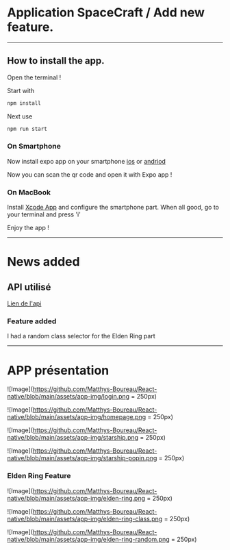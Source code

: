# Application SpaceCraft / Add new feature.

---

## How to install the app.

Open the terminal !

Start with
```bash
npm install
```

Next use
```bash
npm run start
```

### On Smartphone

Now install expo app on your smartphone [ios](https://apps.apple.com/us/app/expo-go/id982107779)
or
[andriod](https://play.google.com/store/apps/details?id=host.exp.exponent&hl=fr&gl=US&pli=1)

Now you can scan the qr code and open it with Expo app !



### On MacBook

Install [Xcode App](https://apps.apple.com/fr/app/xcode/id497799835?mt=12) and configure the smartphone part.
When all good, go to your terminal and press 'i'

Enjoy the app ! 

---

# News added

## API utilisé

[Lien de l'api](https://eldenring.fanapis.com/api/classes)

### Feature added

I had a random class selector for the Elden Ring part

---

# APP présentation

![Image](https://github.com/Matthys-Boureau/React-native/blob/main/assets/app-img/login.png = 250px)

![Image](https://github.com/Matthys-Boureau/React-native/blob/main/assets/app-img/homepage.png = 250px)

![Image](https://github.com/Matthys-Boureau/React-native/blob/main/assets/app-img/starship.png = 250px)

![Image](https://github.com/Matthys-Boureau/React-native/blob/main/assets/app-img/starship-popin.png = 250px)

### Elden Ring Feature

![Image](https://github.com/Matthys-Boureau/React-native/blob/main/assets/app-img/elden-ring.png = 250px)

![Image](https://github.com/Matthys-Boureau/React-native/blob/main/assets/app-img/elden-ring-class.png = 250px)

![Image](https://github.com/Matthys-Boureau/React-native/blob/main/assets/app-img/elden-ring-random.png = 250px)